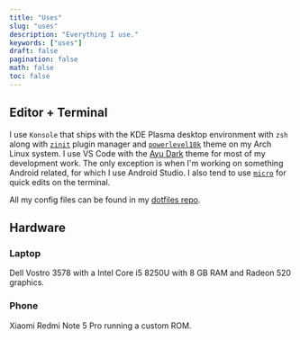 ```yaml
---
title: "Uses"
slug: "uses"
description: "Everything I use."
keywords: ["uses"]
draft: false
pagination: false
math: false
toc: false
---
```


## Editor + Terminal

I use `Konsole` that ships with the KDE Plasma desktop environment with `zsh`
along with [`zinit`](https://github.com/zdharma/zinit) plugin manager and
[`powerlevel10k`](https://github.com/romkatv/powerlevel10k) theme on my Arch
Linux system. I use VS Code with the
[Ayu Dark](https://marketplace.visualstudio.com/items?itemName=teabyii.ayu)
theme for most of my development work. The only exception is when I'm working on
something Android related, for which I use Android Studio. I also tend to use
[`micro`](https://github.com/zyedidia/micro) for quick edits on the terminal.

All my config files can be found in my
[dotfiles repo](https://github.com/SanchithHegde/dotfiles).

## Hardware

### Laptop

Dell Vostro 3578 with a Intel Core i5 8250U with 8 GB RAM and Radeon 520 graphics.

### Phone

Xiaomi Redmi Note 5 Pro running a custom ROM.
